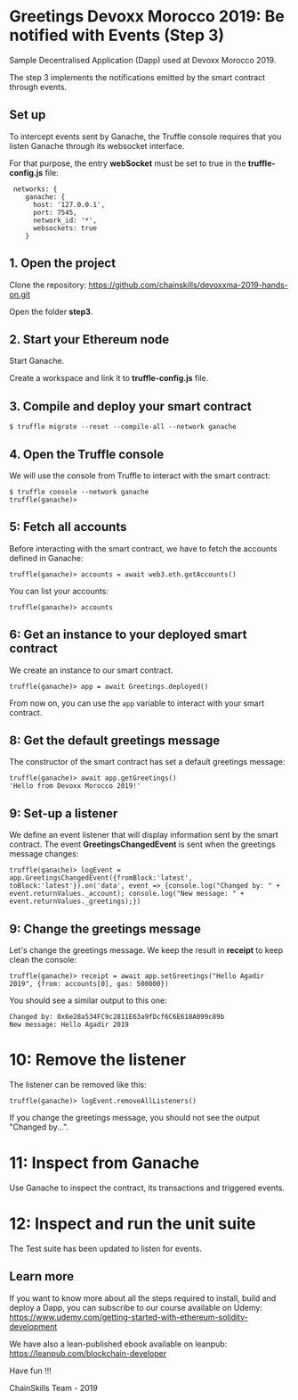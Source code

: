 # Greetings Devoxx Morocco 2019: Be notified with Events (Step 3)

Sample Decentralised Application (Dapp) used at Devoxx Morocco 2019.

The step 3 implements the notifications emitted by the smart contract through events.

## Set up

To intercept events sent by Ganache, the Truffle console requires that you listen Ganache through its websocket interface.

For that purpose, the entry **webSocket** must be set to true in the **truffle-config.js** file:

```
 networks: {
    ganache: {
      host: '127.0.0.1',
      port: 7545,
      network_id: '*',
      websockets: true
    }
```

## 1. Open the project

Clone the repository: https://github.com/chainskills/devoxxma-2019-hands-on.git

Open the folder **step3**.

## 2. Start your Ethereum node

Start Ganache.

Create a workspace and link it to **truffle-config.js** file.

## 3. Compile and deploy your smart contract

```
$ truffle migrate --reset --compile-all --network ganache
```

## 4. Open the Truffle console

We will use the console from Truffle to interact with the smart contract:

```
$ truffle console --network ganache
truffle(ganache)>
```

## 5: Fetch all accounts

Before interacting with the smart contract, we have to fetch the accounts defined in Ganache:

```
truffle(ganache)> accounts = await web3.eth.getAccounts()
```

You can list your accounts:

```
truffle(ganache)> accounts
```

## 6: Get an instance to your deployed smart contract

We create an instance to our smart contract.

```
truffle(ganache)> app = await Greetings.deployed()
```

From now on, you can use the `app` variable to interact with your smart contract.

## 8: Get the default greetings message

The constructor of the smart contract has set a default greetings message:

```
truffle(ganache)> await app.getGreetings()
'Hello from Devoxx Morocco 2019!'
```

## 9: Set-up a listener

We define an event listener that will display information sent by the smart contract. The event **GreetingsChangedEvent** is sent when the greetings message changes:

```
truffle(ganache)> logEvent = app.GreetingsChangedEvent({fromBlock:'latest', toBlock:'latest'}).on('data', event => {console.log("Changed by: " + event.returnValues._account); console.log("New message: " + event.returnValues._greetings);})
```

## 9: Change the greetings message

Let's change the greetings message. We keep the result in **receipt** to keep clean the console:

```
truffle(ganache)> receipt = await app.setGreetings("Hello Agadir 2019", {from: accounts[0], gas: 500000})
```

You should see a similar output to this one:

```
Changed by: 0x6e28a534FC9c2811E63a9fDcf6C6E618A099c89b
New message: Hello Agadir 2019
```

# 10: Remove the listener

The listener can be removed like this:

```
truffle(ganache)> logEvent.removeAllListeners()
```

If you change the greetings message, you should not see the output "Changed by...".

# 11: Inspect from Ganache

Use Ganache to inspect the contract, its transactions and triggered events.

# 12: Inspect and run the unit suite

The Test suite has been updated to listen for events.

## Learn more

If you want to know more about all the steps required to install, build and deploy a Dapp, you can subscribe to our course available on Udemy: https://www.udemy.com/getting-started-with-ethereum-solidity-development

We have also a lean-published ebook available on leanpub: https://leanpub.com/blockchain-developer

Have fun !!!

ChainSkills Team - 2019
